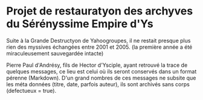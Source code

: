 # Projet de restauratyon des archyves du Sérényssime Empire d'Ys

Suite à la Grande Destructyon de Yahoogroupes, il ne restait presque plus rien des myssives échangées entre 2001 et 2005. (la première année a été miraculeusement sauvegardée intacte)

Pierre Paul d'Andrésy, fils de Hector d'Ysciple, ayant retrouvé la trace de quelques messages, ce lieu est celui où ils seront conservés dans un format pérenne (Markdown). D'un grand nombres de ces messages ne subsite que les méta données (titre, date, parfois auteur), ils sont archivés sans corps (defectueux = true).